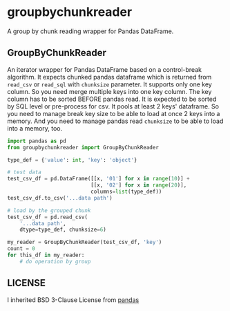 # groupbychunkreader

A group by chunk reading wrapper for Pandas DataFrame.

## GroupByChunkReader

An iterator wrapper for Pandas DataFrame based on a control-break algorithm.
It expects chunked pandas dataframe which is returned from `read_csv` or `read_sql` with `chunksize` parameter.
It supports only one key column. So you need merge multiple keys into one key column.
The key column has to be sorted BEFORE pandas read. It is expected to be sorted by SQL level or pre-process for csv.
It pools at least 2 keys' dataframe. So you need to manage break key size to be able to load at once 2 keys into a memory. And you need to manage pandas read `chunksize` to be able to load into a memory, too.

```python
import pandas as pd
from groupbychunkreader import GroupByChunkReader

type_def = {'value': int, 'key': 'object'}

# test data
test_csv_df = pd.DataFrame([[x, '01'] for x in range(10)] + 
                           [[x, '02'] for x in range(20)], 
                           columns=list(type_def))
test_csv_df.to_csv('...data path')

# load by the grouped chunk
test_csv_df = pd.read_csv(
    '...data path',
    dtype=type_def, chunksize=6)

my_reader = GroupByChunkReader(test_csv_df, 'key')
count = 0
for this_df in my_reader:
    # do operation by group
```

## LICENSE

I inherited BSD 3-Clause License from [pandas](https://pypi.org/project/pandas/)
